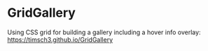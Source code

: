 # GridGallery

Using CSS grid for building a gallery including a hover info overlay: https://timsch3.github.io/GridGallery
